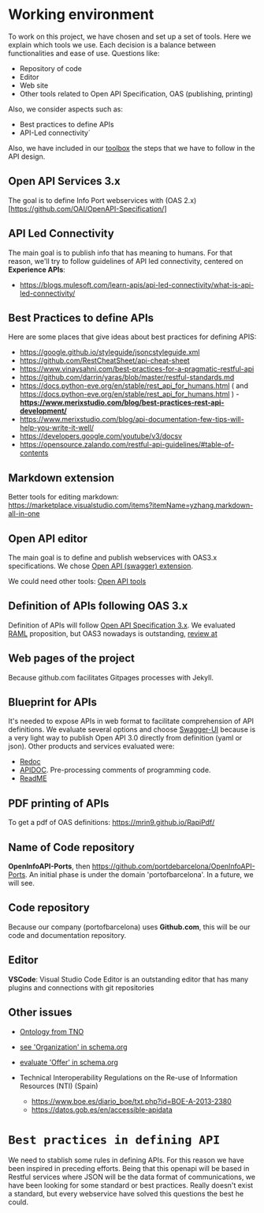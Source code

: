 # Working environment
To work on this project, we have chosen and set up a set of tools. Here we explain which tools we use. Each decision is a balance between functionalities and ease of use. Questions like:
- Repository of code
- Editor
- Web site
- Other tools related to Open API Specification, OAS (publishing, printing)

Also, we consider aspects such as:
- Best practices to define APIs
- API-Led connectivity´

Also, we have included in our [toolbox](./toolbox.md) the steps that we have to follow in the API design.
## Open API Services 3.x
The goal is to define Info Port webservices with (OAS 2.x)[https://github.com/OAI/OpenAPI-Specification/]

## API Led Connectivity
The main goal is to publish info that has meaning to humans. For that reason, we'll try to follow guidelines of API led connectivity, centered on **Experience APIs**:
- https://blogs.mulesoft.com/learn-apis/api-led-connectivity/what-is-api-led-connectivity/

## Best Practices to define APIs
Here are some places that give ideas about best practices for defining APIS:
- https://google.github.io/styleguide/jsoncstyleguide.xml
- https://github.com/RestCheatSheet/api-cheat-sheet
- https://www.vinaysahni.com/best-practices-for-a-pragmatic-restful-api
- https://github.com/darrin/yaras/blob/master/restful-standards.md
- https://docs.python-eve.org/en/stable/rest_api_for_humans.html ( and https://docs.python-eve.org/en/stable/rest_api_for_humans.html )
-**https://www.merixstudio.com/blog/best-practices-rest-api-development/**
- https://www.merixstudio.com/blog/api-documentation-few-tips-will-help-you-write-it-well/
- https://developers.google.com/youtube/v3/docsv
- https://opensource.zalando.com/restful-api-guidelines/#table-of-contents

## Markdown extension
Better tools for editing markdown: https://marketplace.visualstudio.com/items?itemName=yzhang.markdown-all-in-one

## Open API editor
The main goal is to define and publish webservices with OAS3.x specifications. We chose [Open API (swagger) extension](https://marketplace.visualstudio.com/items?itemName=42Crunch.vscode-openapi).

We could need other tools: [Open API tools](https://openapi.tools/)

## Definition of APIs following OAS 3.x
Definition of APIs will follow [Open API Specification 3.x](https://github.com/OAI/OpenAPI-Specification). We evaluated [RAML](https://raml.org/) proposition, but OAS3 nowadays is outstanding, [review at](https://nordicapis.com/oas-vs-raml-whats-the-difference/)

## Web pages of the project
Because github.com facilitates Gitpages processes with Jekyll.

## Blueprint for APIs
It's needed to expose APIs in web format to facilitate comprehension of API definitions. We evaluate several options and choose [Swagger-UI](https://swagger.io/tools/swagger-ui/)  because is a very light way to publish Open API 3.0 directly from definition (yaml or json). Other products and services evaluated were:
- [Redoc](https://github.com/Redocly/redoc)
- [APIDOC](https://apidocjs.com/). Pre-processing comments of programming code.
- [ReadME](https://readme.com/documentation)
  
## PDF printing of APIs
To get a pdf of OAS definitions: https://mrin9.github.io/RapiPdf/

## Name of Code repository
**OpenInfoAPI-Ports**, then https://github.com/portdebarcelona/OpenInfoAPI-Ports. An initial phase is under the domain 'portofbarcelona'. In a future, we will see.

## Code repository
Because our company (portofbarcelona) uses **Github.com**, this will be our code and documentation repository.

## Editor
**VSCode**: Visual Studio Code Editor is an outstanding editor that has many plugins and connections with git repositories


## Other issues
- [Ontology from TNO](https://ontology.tno.nl/) 

- [see 'Organization' in schema.org](https://schema.org/Organization)
- [evaluate 'Offer' in schema.org](https://schema.org/Offer)

- Technical Interoperability Regulations on the Re-use of Information Resources (NTI) (Spain)
  - https://www.boe.es/diario_boe/txt.php?id=BOE-A-2013-2380
  - https://datos.gob.es/en/accessible-apidata





# `Best practices in defining API`

We need to stablish some rules in defining APIs. For this reason we have been inspired in preceding efforts. Being that this openapi will be based in Restful services where JSON will be the data format of communications, we have been looking for some standard or best practices. Really doesn't exist a standard, but every webservice have solved this questions the best he could. 





